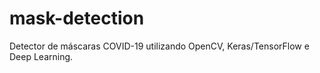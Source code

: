 # mask-detection
Detector de máscaras COVID-19 utilizando OpenCV, Keras/TensorFlow e Deep Learning.
